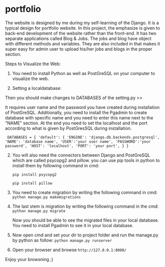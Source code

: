 # portfolio
The website is designed by me during my self-learning of the Django. It is a typical design for portfolio website. In this project, the emphasize is given to back-end development of the website rather than the front-end. It has two separate applications called Blog &amp; Jobs. The jobs and blog have object with different methods and variables. They are also  included in that makes it super easy for admin user to upload his/her jobs and blogs in the proper section.



Steps to Visualize the Web:



1. You need to install Python as well as PostGreSQL on your computer to visualize the web. 

2. Setting a localdatabase: 

Then you should make changes to DATABASES of the setting.py >>

It requires user name and the password you have created during installation of PostGreSQL. Additionally, you need to install the Pgadmin to create database with specific name and you need to enter this name next to the "NAME" section. At the end you need to set the localhost and the port according to what is given by PostGresSQL during installation.





   ` DATABASES = {
    'default': {
        'ENGINE': 'django.db.backends.postgresql',
        'NAME': 'database name',
        'USER':'your user name',
        'PASSWORD':'your password',
        'HOST': 'localhost',
        'PORT': 'your port',
      }
    }`
    
    
    
    
    

2. You will also need the connectors between Django and PostGreSQL which are called psycopg2 and pillow. you can use pip tools in python to install them by following command in cmd: 


   `pip install psycopg2`
   
   
   `pip install pillow`


3. You need to create migration by writing the following command in cmd:
   `python manage.py makemigrations`


4. The last stem is migration by writing the following command in the cmd:
   `python manage.py migrate`
   
   Now you should be able to see the migrated files in your local database. You need to install Pgadmin to see it in your local 
   database.

5. Now open cmd and set your dir to project folder and run the manage.py by python as follow:
  `python manage.py runserver`

6. Open your browser and browse `http://127.0.0.1:8000/`
  
Enjoy your browsning ;)  
 

